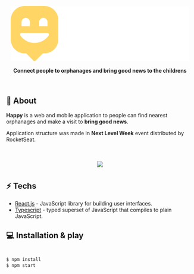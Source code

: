 <p align="center">
  <img src=".github/logo.svg" alt="Happy" />
</p>

<p align="center">
  <b>Connect people to orphanages and bring good news to the childrens</b>
</p>

<br />

## 📕 About

<b>Happy</b> is a web and mobile application to people can find nearest orphanages and make a visit to <b>bring good news</b>.

Application structure was made in <b>Next Level Week</b> event distributed by RocketSeat.

<h1 align="center">
  <img src="https://media.giphy.com/media/868h0xB0Bi1pr6RkpY/giphy.gif">
</h1>


## ⚡ Techs

* [React.js] - JavaScript library for building user interfaces.
* [Typescript] - typed superset of JavaScript that compiles to plain JavaScript.

## 💻 Installation & play 

```sh

$ npm install
$ npm start

```


[react.js]: <https://reactjs.org/>
[typescript]: <https://www.typescriptlang.org/>
